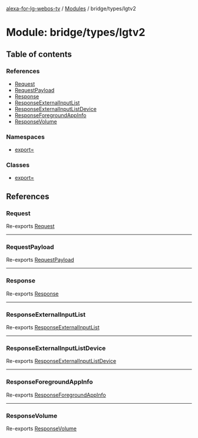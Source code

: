 [alexa-for-lg-webos-tv](../README.md) / [Modules](../modules.md) / bridge/types/lgtv2

# Module: bridge/types/lgtv2

## Table of contents

### References

- [Request](bridge_types_lgtv2.md#request)
- [RequestPayload](bridge_types_lgtv2.md#requestpayload)
- [Response](bridge_types_lgtv2.md#response)
- [ResponseExternalInputList](bridge_types_lgtv2.md#responseexternalinputlist)
- [ResponseExternalInputListDevice](bridge_types_lgtv2.md#responseexternalinputlistdevice)
- [ResponseForegroundAppInfo](bridge_types_lgtv2.md#responseforegroundappinfo)
- [ResponseVolume](bridge_types_lgtv2.md#responsevolume)

### Namespaces

- [export=](bridge_types_lgtv2.export_.md)

### Classes

- [export=](../classes/bridge_types_lgtv2.export_-1.md)

## References

### Request

Re-exports [Request](../interfaces/bridge_types_lgtv2.export_.Request.md)

___

### RequestPayload

Re-exports [RequestPayload](../interfaces/bridge_types_lgtv2.export_.RequestPayload.md)

___

### Response

Re-exports [Response](../interfaces/bridge_types_lgtv2.export_.Response.md)

___

### ResponseExternalInputList

Re-exports [ResponseExternalInputList](../interfaces/bridge_types_lgtv2.export_.ResponseExternalInputList.md)

___

### ResponseExternalInputListDevice

Re-exports [ResponseExternalInputListDevice](../interfaces/bridge_types_lgtv2.export_.ResponseExternalInputListDevice.md)

___

### ResponseForegroundAppInfo

Re-exports [ResponseForegroundAppInfo](../interfaces/bridge_types_lgtv2.export_.ResponseForegroundAppInfo.md)

___

### ResponseVolume

Re-exports [ResponseVolume](../interfaces/bridge_types_lgtv2.export_.ResponseVolume.md)
